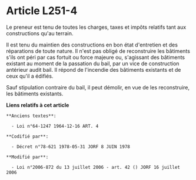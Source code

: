 # Article L251-4

Le preneur est tenu de toutes les charges, taxes et impôts relatifs tant aux constructions qu'au terrain.

Il est tenu du maintien des constructions en bon état d'entretien et des réparations de toute nature. Il n'est pas obligé de
reconstruire les bâtiments s'ils ont péri par cas fortuit ou force majeure ou, s'agissant des bâtiments existant au moment de
la passation du bail, par un vice de construction antérieur audit bail. Il répond de l'incendie des bâtiments existants et de
ceux qu'il a édifiés.

Sauf stipulation contraire du bail, il peut démolir, en vue de les reconstruire, les bâtiments existants.

**Liens relatifs à cet article**

	**Anciens textes**:

	  - Loi n°64-1247 1964-12-16 ART. 4

	**Codifié par**:

	  - Décret n°78-621 1978-05-31 JORF 8 JUIN 1978

	**Modifié par**:

	  - Loi n°2006-872 du 13 juillet 2006 - art. 42 () JORF 16 juillet 2006
